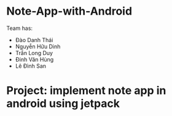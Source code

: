 # Note-App-with-Android

Team has: 
   - Đào Danh Thái
   - Nguyễn Hữu Dinh
   - Trần Long Duy
   - Đinh Văn Hùng
   - Lê Đình San
   
# Project: implement note app in android using jetpack 
